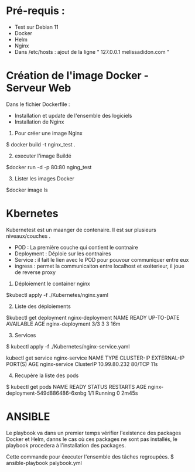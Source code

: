 # Pré-requis :
  
  - Test sur Debian 11
  - Docker
  - Helm
  - Nginx 
  - Dans /etc/hosts : ajout de la ligne " 127.0.0.1 melissadidon.com "
 
# Création de l'image Docker - Serveur Web

Dans le fichier Dockerfile :
  - Installation et update de l'ensemble des logiciels 
  - Installation de Nginx 


1. Pour créer une image Nginx  

$ docker build -t nginx_test .


2. executer l'image Buildé

$docker run -d -p 80:80 nging_test

3. Lister les images Docker 

$docker image ls

# Kbernetes

Kubernetest est un maanger de contenaire.
Il est sur plusieurs niveaux/couches . 
- POD : La première couche qui contient le contnaire
- Deployment : Déploie sur les contnaires
- Service : il fait le lien avec le POD pour pouvour communiquer entre eux 
- ingress : permet la communicaiton entre localhost et exéterieur, il joue de reverse proxy

1. Déploiement le container nginx

$kubectl apply -f ./Kubernetes/nginx.yaml

2. Liste des déploiements

$kubectl get deployment nginx-deployment
NAME               READY   UP-TO-DATE   AVAILABLE   AGE
nginx-deployment   3/3     3            3           16m

3. Services

$ kubectl apply -f ./Kubernetes/nginx-service.yaml

kubectl get service nginx-service
NAME            TYPE        CLUSTER-IP      EXTERNAL-IP   PORT(S)   AGE
nginx-service   ClusterIP   10.99.80.232   <none>        80/TCP    11s

4. Recupère la liste des pods

$ kubectl get pods
NAME                                READY   STATUS    RESTARTS   AGE
nginx-deployment-549d886486-6xnbg   1/1     Running   0          2m45s


# ANSIBLE 

Le playbook va dans un premier temps vérifier l'existence des packages Docker et Helm, danns le cas où ces packages ne sont pas installés, le playbook procedera à l'installation des packages.


Cette commande pour éxecuter l'ensemble des tâches regroupées.
$ ansible-playbook palybook.yml
